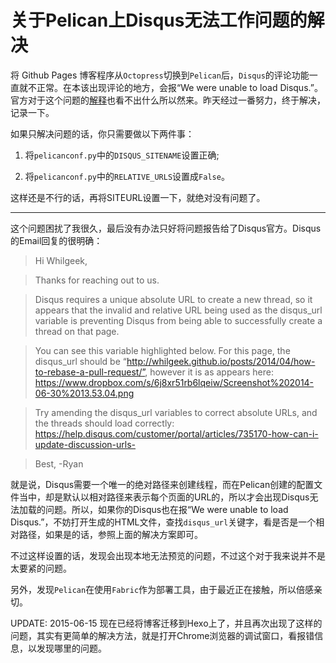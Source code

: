 # 关于Pelican上Disqus无法工作问题的解决

将 Github Pages 博客程序从`Octopress`切换到`Pelican`后，`Disqus`的评论功能一直就不正常。在本该出现评论的地方，会报“We were unable to load Disqus.”。官方对于这个问题的[解释](https://help.disqus.com/customer/portal/articles/472007-i-m-receiving-the-message-%22we-were-unable-to-load-disqus-%22)也看不出什么所以然来。昨天经过一番努力，终于解决，记录一下。

<!--more-->
如果只解决问题的话，你只需要做以下两件事：

1. 将`pelicanconf.py`中的`DISQUS_SITENAME`设置正确;

2. 将`pelicanconf.py`中的`RELATIVE_URLS`设置成`False`。

这样还是不行的话，再将SITEURL设置一下，就绝对没有问题了。

-----

这个问题困扰了我很久，最后没有办法只好将问题报告给了Disqus官方。Disqus的Email回复的很明确：
>Hi Whilgeek,

>Thanks for reaching out to us. 

>Disqus requires a unique absolute URL to create a new thread, so it appears that the invalid and relative URL being used as the disqus_url variable is preventing Disqus from being able to successfully create a thread on that page.

>You can see this variable highlighted below. For this page, the disqus_url should be “http://whilgeek.github.io/posts/2014/04/how-to-rebase-a-pull-request/”, however it is as appears here: 
https://www.dropbox.com/s/6j8xr51rb6lqeiw/Screenshot%202014-06-30%2013.53.04.png

>Try amending the disqus_url variables to correct absolute URLs, and the threads should load correctly:
https://help.disqus.com/customer/portal/articles/735170-how-can-i-update-discussion-urls-

>Best, 
-Ryan

就是说，Disqus需要一个唯一的绝对路径来创建线程，而在Pelican创建的配置文件当中，却是默认以相对路径来表示每个页面的URL的，所以才会出现Disqus无法加载的问题。所以，如果你的Disqus也在报“We were unable to load Disqus.”，不妨打开生成的HTML文件，查找`disqus_url`关键字，看是否是一个相对路径，如果是的话，参照上面的解决方案即可。

不过这样设置的话，发现会出现本地无法预览的问题，不过这个对于我来说并不是太要紧的问题。

另外，发现`Pelican`在使用`Fabric`作为部署工具，由于最近正在接触，所以倍感亲切。

UPDATE: 2015-06-15 现在已经将博客迁移到Hexo上了，并且再次出现了这样的问题，其实有更简单的解决方法，就是打开Chrome浏览器的调试窗口，看报错信息，以发现哪里的问题。
